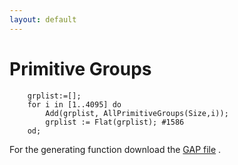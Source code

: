 ```yaml
---
layout: default
---
```

# Primitive Groups

```
    grplist:=[]; 
    for i in [1..4095] do 
        Add(grplist, AllPrimitiveGroups(Size,i)); 
        grplist := Flat(grplist); #1586
    od;
```

For the generating function download the [GAP file](Primitive.g) .